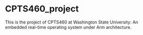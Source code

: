 # CPTS460_project
This is the project of CPTS460 at Washington State University: An embedded real-time operating system under Arm architecture.
